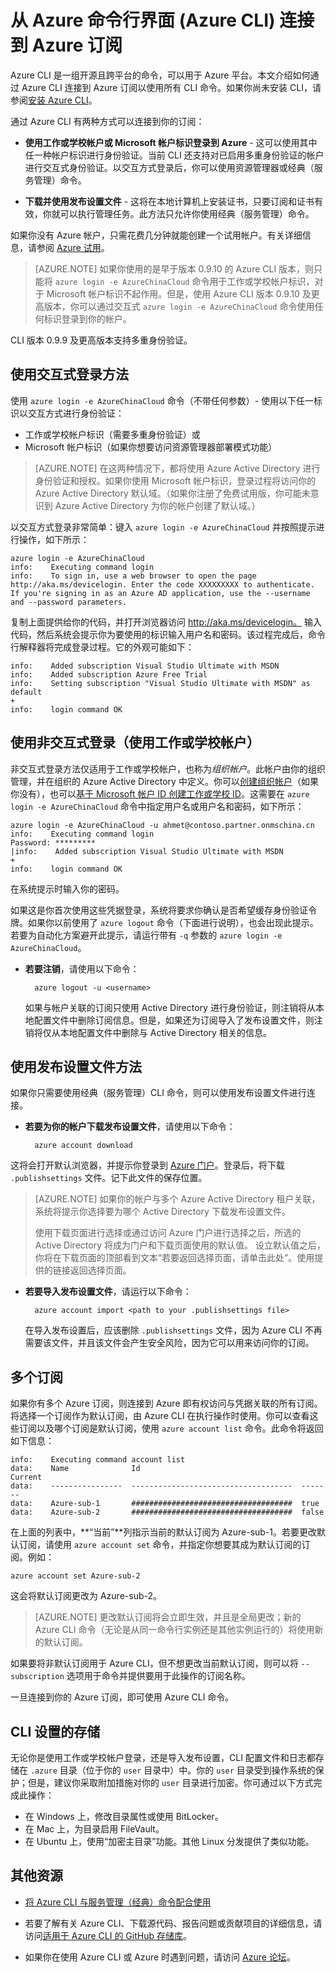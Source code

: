 <!-- Remove authandsub -->
<properties
	pageTitle="通过 CLI 登录到 Azure | Azure"
	description="从适用于 Mac、Linux 和 Windows 的 Azure 命令行界面 (Azure CLI) 连接到 Azure 订阅"
	editor="tysonn"
	manager="timlt"
	documentationCenter=""
	authors="dlepow"
	services=""
	tags="azure-resource-manager,azure-service-management"/>

<tags
	ms.service="multiple"
	ms.date="04/08/2016"
	wacn.date="06/20/2016"/>

# 从 Azure 命令行界面 (Azure CLI) 连接到 Azure 订阅

Azure CLI 是一组开源且跨平台的命令，可以用于 Azure 平台。本文介绍如何通过 Azure CLI 连接到 Azure 订阅以使用所有 CLI 命令。如果你尚未安装 CLI，请参阅[安装 Azure CLI](/documentation/articles/xplat-cli-install/)。



通过 Azure CLI 有两种方式可以连接到你的订阅：

* **使用工作或学校帐户或 Microsoft 帐户标识登录到 Azure** - 这可以使用其中任一种帐户标识进行身份验证。当前 CLI 还支持对已启用多重身份验证的帐户进行交互式身份验证。以交互方式登录后，你可以使用资源管理器或经典（服务管理）命令。

* **下载并使用发布设置文件** - 这将在本地计算机上安装证书，只要订阅和证书有效，你就可以执行管理任务。此方法只允许你使用经典（服务管理）命令。

<!-- 有关身份验证和订阅管理的详细信息，请参阅[基于帐户的身份验证和基于证书的身份验证之间的区别是什么][authandsub]。 -->

如果你没有 Azure 帐户，只需花费几分钟就能创建一个试用帐户。有关详细信息，请参阅 [Azure 试用][free-trial]。

>[AZURE.NOTE] 如果你使用的是早于版本 0.9.10 的 Azure CLI 版本，则只能将 `azure login -e AzureChinaCloud` 命令用于工作或学校帐户标识，对于 Microsoft 帐户标识不起作用。但是，使用 Azure CLI 版本 0.9.10 及更高版本，你可以通过交互式 `azure login -e AzureChinaCloud` 命令使用任何标识登录到你的帐户。
>
CLI 版本 0.9.9 及更高版本支持多重身份验证。



## 使用交互式登录方法

使用 `azure login -e AzureChinaCloud` 命令（不带任何参数）- 使用以下任一标识以交互方式进行身份验证：

- 工作或学校帐户标识（需要多重身份验证）或
- Microsoft 帐户标识（如果你想要访问资源管理器部署模式功能）

> [AZURE.NOTE]  在这两种情况下，都将使用 Azure Active Directory 进行身份验证和授权。如果你使用 Microsoft 帐户标识，登录过程将访问你的 Azure Active Directory 默认域。（如果你注册了免费试用版，你可能未意识到 Azure Active Directory 为你的帐户创建了默认域。）

以交互方式登录非常简单：键入 `azure login -e AzureChinaCloud` 并按照提示进行操作，如下所示：

	azure login -e AzureChinaCloud
	info:    Executing command login
	info:    To sign in, use a web browser to open the page http://aka.ms/devicelogin. Enter the code XXXXXXXXX to authenticate. If you're signing in as an Azure AD application, use the --username and --password parameters.

复制上面提供给你的代码，并打开浏览器访问 http://aka.ms/devicelogin。
输入代码，然后系统会提示你为要使用的标识输入用户名和密码。该过程完成后，命令行解释器将完成登录过程。它的外观可能如下：

	info:    Added subscription Visual Studio Ultimate with MSDN
	info:    Added subscription Azure Free Trial
	info:    Setting subscription "Visual Studio Ultimate with MSDN" as default
	+
	info:    login command OK

## 使用非交互式登录（使用工作或学校帐户）


非交互式登录方法仅适用于工作或学校帐户，也称为*组织帐户*。此帐户由你的组织管理，并在组织的 Azure Active Directory 中定义。你可以[创建组织帐户](#create-an-organizational-account)（如果你没有），也可以[基于 Microsoft 帐户 ID 创建工作或学校 ID](/documentation/articles/virtual-machines-windows-create-aad-work-id/)。这需要在 `azure login -e AzureChinaCloud` 命令中指定用户名或用户名和密码，如下所示：

	azure login -e AzureChinaCloud -u ahmet@contoso.partner.onmschina.cn
	info:    Executing command login
	Password: *********
	|info:    Added subscription Visual Studio Ultimate with MSDN
	+
	info:    login command OK

在系统提示时输入你的密码。

如果这是你首次使用这些凭据登录，系统将要求你确认是否希望缓存身份验证令牌。如果你以前使用了 `azure logout` 命令（下面进行说明），也会出现此提示。若要为自动化方案避开此提示，请运行带有 `-q` 参数的 `azure login -e AzureChinaCloud`。

* **若要注销**，请使用以下命令：

		azure logout -u <username>

	如果与帐户关联的订阅只使用 Active Directory 进行身份验证，则注销将从本地配置文件中删除订阅信息。但是，如果还为订阅导入了发布设置文件，则注销将仅从本地配置文件中删除与 Active Directory 相关的信息。

## 使用发布设置文件方法

如果你只需要使用经典（服务管理）CLI 命令，则可以使用发布设置文件进行连接。

* **若要为你的帐户下载发布设置文件**，请使用以下命令：

		azure account download

这将会打开默认浏览器，并提示你登录到 [Azure 门户][portal]。登录后，将下载 `.publishsettings` 文件。记下此文件的保存位置。

> [AZURE.NOTE] 如果你的帐户与多个 Azure Active Directory 租户关联，系统将提示你选择要为哪个 Active Directory 下载发布设置文件。
>
> 使用下载页面进行选择或通过访问 Azure 门户进行选择之后，所选的 Active Directory 将成为门户和下载页面使用的默认值。 设立默认值之后，你将在下载页面的顶部看到文本“若要返回选择页面，请单击此处”。使用提供的链接返回选择页面。

* **若要导入发布设置文件**，请运行以下命令：

		azure account import <path to your .publishsettings file>

	在导入发布设置后，应该删除 `.publishsettings` 文件，因为 Azure CLI 不再需要该文件，并且该文件会产生安全风险，因为它可以用来访问你的订阅。


## 多个订阅

如果你有多个 Azure 订阅，则连接到 Azure 即有权访问与凭据关联的所有订阅。将选择一个订阅作为默认订阅，由 Azure CLI 在执行操作时使用。你可以查看这些订阅以及哪个订阅是默认订阅，使用 `azure account list` 命令。此命令将返回如下信息：

	info:    Executing command account list
	data:    Name              Id                                    Current
	data:    ----------------  ------------------------------------  -------
	data:    Azure-sub-1       ####################################  true
	data:    Azure-sub-2       ####################################  false

在上面的列表中，**“当前”**列指示当前的默认订阅为 Azure-sub-1。若要更改默认订阅，请使用 `azure account set` 命令，并指定你想要其成为默认订阅的订阅。例如：

	azure account set Azure-sub-2

这会将默认订阅更改为 Azure-sub-2。

> [AZURE.NOTE] 更改默认订阅将会立即生效，并且是全局更改；新的 Azure CLI 命令（无论是从同一命令行实例还是其他实例运行的）将使用新的默认订阅。

如果要将非默认订阅用于 Azure CLI，但不想更改当前默认订阅，则可以将 `--subscription` 选项用于命令并提供要用于此操作的订阅名称。

一旦连接到你的 Azure 订阅，即可使用 Azure CLI 命令。

## CLI 设置的存储

无论你是使用工作或学校帐户登录，还是导入发布设置，CLI 配置文件和日志都存储在 `.azure` 目录（位于你的 `user` 目录中）中。你的 `user` 目录受到操作系统的保护；但是，建议你采取附加措施对你的 `user` 目录进行加密。你可通过以下方式完成此操作：

* 在 Windows 上，修改目录属性或使用 BitLocker。
* 在 Mac 上，为目录启用 FileVault。
* 在 Ubuntu 上，使用“加密主目录”功能。其他 Linux 分发提供了类似功能。

## 其他资源

* [将 Azure CLI 与服务管理（经典）命令配合使用][cliasm]

* 若要了解有关 Azure CLI、下载源代码、报告问题或贡献项目的详细信息，请访问[适用于 Azure CLI 的 GitHub 存储库](https://github.com/azure/azure-xplat-cli)。

* 如果你在使用 Azure CLI 或 Azure 时遇到问题，请访问 [Azure 论坛](http://social.msdn.microsoft.com/Forums/windowsazure/home)。





[authandsub]: http://msdn.microsoft.com/zh-cn/library/windowsazure/hh531793.aspx#BKMK_AccountVCert
[free-trial]: /pricing/1rmb-trial/
[portal]: https://manage.windowsazure.cn
[signuporg]: /documentation/articles/sign-up-organization/
[cliasm]: /documentation/articles/virtual-machines-command-line-tools/

<!---HONumber=Mooncake_0314_2016-->